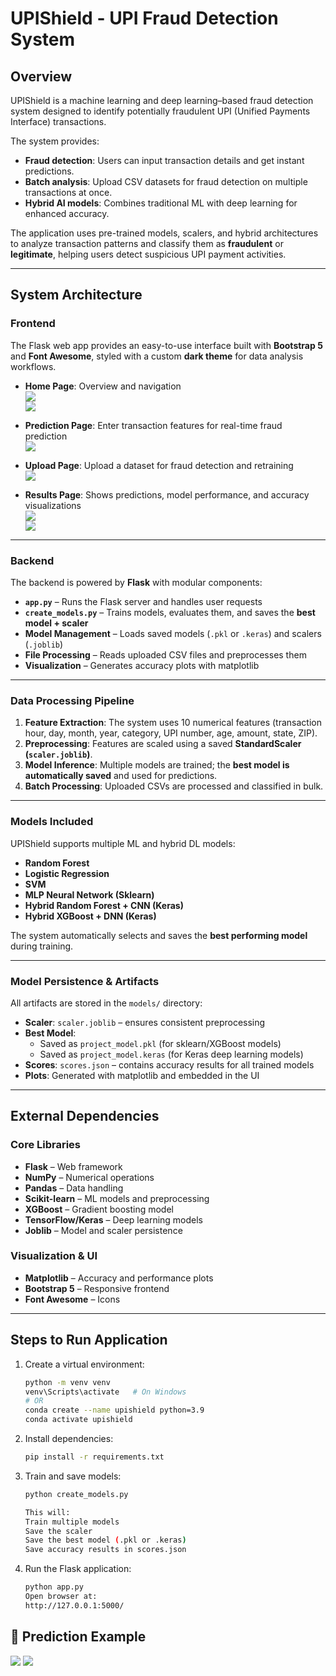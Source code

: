 # UPIShield - UPI Fraud Detection System

## Overview

UPIShield is a machine learning and deep learning–based fraud detection system designed to identify potentially fraudulent UPI (Unified Payments Interface) transactions.

The system provides:

- **Fraud detection**: Users can input transaction details and get instant predictions.
- **Batch analysis**: Upload CSV datasets for fraud detection on multiple transactions at once.
- **Hybrid AI models**: Combines traditional ML with deep learning for enhanced accuracy.

The application uses pre-trained models, scalers, and hybrid architectures to analyze transaction patterns and classify them as **fraudulent** or **legitimate**, helping users detect suspicious UPI payment activities.

---

## System Architecture

### Frontend

The Flask web app provides an easy-to-use interface built with **Bootstrap 5** and **Font Awesome**, styled with a custom **dark theme** for data analysis workflows.

- **Home Page**: Overview and navigation  
  ![](screenshots/1.png)  
  ![](screenshots/2.png)

- **Prediction Page**: Enter transaction features for real-time fraud prediction  
  ![](screenshots/4.png)

- **Upload Page**: Upload a dataset for fraud detection and retraining  
  ![](screenshots/3.png)

- **Results Page**: Shows predictions, model performance, and accuracy visualizations  
  ![](screenshots/5.1.png)  
  ![](screenshots/5.2.png)

---

### Backend

The backend is powered by **Flask** with modular components:

- **`app.py`** – Runs the Flask server and handles user requests
- **`create_models.py`** – Trains models, evaluates them, and saves the **best model + scaler**
- **Model Management** – Loads saved models (`.pkl` or `.keras`) and scalers (`.joblib`)
- **File Processing** – Reads uploaded CSV files and preprocesses them
- **Visualization** – Generates accuracy plots with matplotlib

---

### Data Processing Pipeline

1. **Feature Extraction**: The system uses 10 numerical features (transaction hour, day, month, year, category, UPI number, age, amount, state, ZIP).
2. **Preprocessing**: Features are scaled using a saved **StandardScaler (`scaler.joblib`)**.
3. **Model Inference**: Multiple models are trained; the **best model is automatically saved** and used for predictions.
4. **Batch Processing**: Uploaded CSVs are processed and classified in bulk.

---

### Models Included

UPIShield supports multiple ML and hybrid DL models:

- **Random Forest**
- **Logistic Regression**
- **SVM**
- **MLP Neural Network (Sklearn)**
- **Hybrid Random Forest + CNN (Keras)**
- **Hybrid XGBoost + DNN (Keras)**

The system automatically selects and saves the **best performing model** during training.

---

### Model Persistence & Artifacts

All artifacts are stored in the `models/` directory:

- **Scaler**: `scaler.joblib` – ensures consistent preprocessing
- **Best Model**:
  - Saved as `project_model.pkl` (for sklearn/XGBoost models)
  - Saved as `project_model.keras` (for Keras deep learning models)
- **Scores**: `scores.json` – contains accuracy results for all trained models
- **Plots**: Generated with matplotlib and embedded in the UI

---

## External Dependencies

### Core Libraries

- **Flask** – Web framework
- **NumPy** – Numerical operations
- **Pandas** – Data handling
- **Scikit-learn** – ML models and preprocessing
- **XGBoost** – Gradient boosting model
- **TensorFlow/Keras** – Deep learning models
- **Joblib** – Model and scaler persistence

### Visualization & UI

- **Matplotlib** – Accuracy and performance plots
- **Bootstrap 5** – Responsive frontend
- **Font Awesome** – Icons

---

## Steps to Run Application

1. Create a virtual environment:

   ```bash
   python -m venv venv
   venv\Scripts\activate   # On Windows
   # OR
   conda create --name upishield python=3.9
   conda activate upishield


2. Install dependencies:
   ```bash
   pip install -r requirements.txt

3. Train and save models:
   ```bash
   python create_models.py

   This will:
   Train multiple models
   Save the scaler
   Save the best model (.pkl or .keras)
   Save accuracy results in scores.json

4. Run the Flask application:
   ```bash
   python app.py
   Open browser at:
   http://127.0.0.1:5000/

## 🔮 Prediction Example

![](screenshots/predict_valid.png)
![](screenshots/predict_fraud.png)

